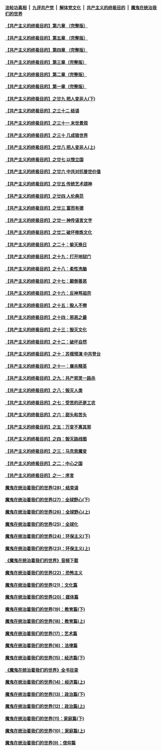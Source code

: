 

####  [法轮功真相](../../../../basic/blob/master/README.md?t=06150631) &nbsp;|&nbsp; [九评共产党](../../../../9ping.md/blob/master/README.md?t=06150631) &nbsp;|&nbsp; [解体党文化](../../../../jtdwh.md/blob/master/README.md?t=06150631)  &nbsp;|&nbsp; [共产主义的终极目的](../../../../gczydzjmd.md/blob/master/README.md?t=06150631) &nbsp;|&nbsp; [魔鬼在统治我们的世界](../../../../mgztzwmdsj.md/blob/master/README.md?t=06150631) 

#### [【共产主义的终极目的】第六章 （完整版）](../pages/nsc422/n11428913.md?t=06150631) 

#### [【共产主义的终极目的】第五章 （完整版）](../pages/nsc422/n11428912.md?t=06150631) 

#### [【共产主义的终极目的】第四章 （完整版）](../pages/nsc422/n11428907.md?t=06150631) 

#### [【共产主义的终极目的】第三章（完整版）](../pages/nsc422/n11428848.md?t=06150631) 

#### [【共产主义的终极目的】第二章（完整版）](../pages/nsc422/n11428831.md?t=06150631) 

#### [【共产主义的终极目的】第一章（完整版）](../pages/nsc422/n11417651.md?t=06150631) 

#### [【共产主义的终极目的】之廿九 把人变非人(下)](../pages/nsc422/n11344140.md?t=06150631) 

#### [【共产主义的终极目的】之三十二 结语](../pages/nsc422/n11360535.md?t=06150631) 

#### [【共产主义的终极目的】之三十一 末世景观](../pages/nsc422/n11351129.md?t=06150631) 

#### [【共产主义的终极目的】之三十 几成狼世界](../pages/nsc422/n11348280.md?t=06150631) 

#### [【共产主义的终极目的】之廿八 把人变非人(上)](../pages/nsc422/n11340492.md?t=06150631) 

#### [【共产主义的终极目的】之廿七 以恨立国](../pages/nsc422/n11336944.md?t=06150631) 

#### [【共产主义的终极目的】之廿六 中共对抗普世价值](../pages/nsc422/n11324785.md?t=06150631) 

#### [【共产主义的终极目的】之廿五 传统艺术颂神](../pages/nsc422/n11296396.md?t=06150631) 

#### [【共产主义的终极目的】之廿四 人伦典范](../pages/nsc422/n11296397.md?t=06150631) 

#### [【共产主义的终极目的】之廿三 富而有德](../pages/nsc422/n11283598.md?t=06150631) 

#### [【共产主义的终极目的】之廿一 神传语言文字](../pages/nsc422/n11263265.md?t=06150631) 

#### [【共产主义的终极目的】之廿二 破坏修炼文化](../pages/nsc422/n11245728.md?t=06150631) 

#### [【共产主义的终极目的】之二十：偷天换日](../pages/nsc422/n11238846.md?t=06150631) 

#### [【共产主义的终极目的】之十九：打开地狱门](../pages/nsc422/n11206376.md?t=06150631) 

#### [【共产主义的终极目的】之十八：柔性洗脑](../pages/nsc422/n11199994.md?t=06150631) 

#### [【共产主义的终极目的】之十七：颠倒善恶](../pages/nsc422/n11179782.md?t=06150631) 

#### [【共产主义的终极目的】之十六：反神骂祖宗](../pages/nsc422/n11166798.md?t=06150631) 

#### [【共产主义的终极目的】之十五：毁人不倦](../pages/nsc422/n11166792.md?t=06150631) 

#### [【共产主义的终极目的】之十四：邪恶之最](../pages/nsc422/n11150249.md?t=06150631) 

#### [【共产主义的终极目的】之十三：毁灭文化](../pages/nsc422/n11135227.md?t=06150631) 

#### [【共产主义的终极目的】之十二：破坏自然](../pages/nsc422/n11135214.md?t=06150631) 

#### [【共产主义的终极目的】之十：苏俄预演 中共登台](../pages/nsc422/n11118424.md?t=06150631) 

#### [【共产主义的终极目的】之十一：屠杀精英](../pages/nsc422/n11118442.md?t=06150631) 

#### [【共产主义的终极目的】之九：共产邪灵一路杀](../pages/nsc422/n11114139.md?t=06150631) 

#### [【共产主义的终极目的】之八：毁灭人类](../pages/nsc422/n11108503.md?t=06150631) 

#### [【共产主义的终极目的】之七：受苦的还是工农](../pages/nsc422/n11101809.md?t=06150631) 

#### [【共产主义的终极目的】之六：甜头和苦头](../pages/nsc422/n11096971.md?t=06150631) 

#### [【共产主义的终极目的】之五：万变不离其邪](../pages/nsc422/n11091285.md?t=06150631) 

#### [【共产主义的终极目的】之四：毁灭路线图](../pages/nsc422/n11086284.md?t=06150631) 

#### [【共产主义的终极目的】之三：马克思魔变](../pages/nsc422/n11061941.md?t=06150631) 

#### [【共产主义的终极目的】之二：中心之国](../pages/nsc422/n11047728.md?t=06150631) 

#### [【共产主义的终极目的】之一：序言](../pages/nsc422/n11086077.md?t=06150631) 

#### [魔鬼在统治着我们的世界(28)：结束语](../pages/nsc422/n10936246.md?t=06150631) 

#### [魔鬼在统治着我们的世界(27)：全球野心(下)](../pages/nsc422/n10928319.md?t=06150631) 

#### [魔鬼在统治着我们的世界(26)：全球野心(上)](../pages/nsc422/n10900318.md?t=06150631) 

#### [魔鬼在统治着我们的世界(25)：全球化](../pages/nsc422/n10788205.md?t=06150631) 

#### [魔鬼在统治着我们的世界(24)：环保主义(下)](../pages/nsc422/n10695307.md?t=06150631) 

#### [魔鬼在统治着我们的世界(23)：环保主义(上)](../pages/nsc422/n10688613.md?t=06150631) 

#### [《魔鬼在统治着我们的世界》音频下载](../pages/nsc422/n10635553.md?t=06150631) 

#### [魔鬼在统治着我们的世界(22)：恐怖主义](../pages/nsc422/n10614727.md?t=06150631) 

#### [魔鬼在统治着我们的世界(21)：文化篇](../pages/nsc422/n10597706.md?t=06150631) 

#### [魔鬼在统治着我们的世界(20)：媒体篇](../pages/nsc422/n10586579.md?t=06150631) 

#### [魔鬼在统治着我们的世界(19)：教育篇(下)](../pages/nsc422/n10564808.md?t=06150631) 

#### [魔鬼在统治着我们的世界(18)：教育篇(上)](../pages/nsc422/n10526970.md?t=06150631) 

#### [魔鬼在统治着我们的世界(17)：艺术篇](../pages/nsc422/n10499093.md?t=06150631) 

#### [魔鬼在统治着我们的世界(16)：法律篇](../pages/nsc422/n10485969.md?t=06150631) 

#### [魔鬼在统治着我们的世界(15)：经济篇(下)](../pages/nsc422/n10469975.md?t=06150631) 

#### [《魔鬼在统治着我们的世界》全书目录](../pages/nsc422/n10464261.md?t=06150631) 

#### [魔鬼在统治着我们的世界(14)：经济篇(上)](../pages/nsc422/n10457370.md?t=06150631) 

#### [魔鬼在统治着我们的世界(13)：政治篇(下)](../pages/nsc422/n10448270.md?t=06150631) 

#### [魔鬼在统治着我们的世界(12)：政治篇(上)](../pages/nsc422/n10444576.md?t=06150631) 

#### [魔鬼在统治着我们的世界(11)：家庭篇(下)](../pages/nsc422/n10440961.md?t=06150631) 

#### [魔鬼在统治着我们的世界(10)：家庭篇(上)](../pages/nsc422/n10435448.md?t=06150631) 

#### [魔鬼在统治着我们的世界(9)：信仰篇](../pages/nsc422/n10432159.md?t=06150631) 

